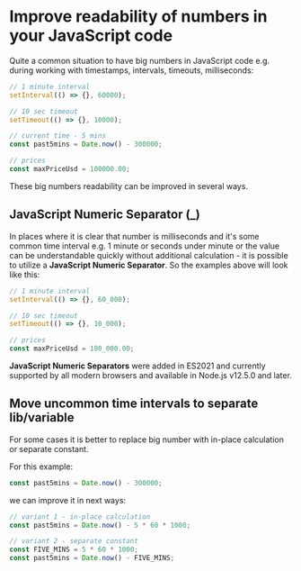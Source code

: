 # Improve readability of numbers in your JavaScript code

Quite a common situation to have big numbers in JavaScript code e.g. during working with timestamps, intervals, timeouts, milliseconds:

```js
// 1 minute interval
setInterval(() => {}, 60000);

// 10 sec timeout
setTimeout(() => {}, 10000);

// current time - 5 mins
const past5mins = Date.now() - 300000;

// prices
const maxPriceUsd = 100000.00;
```

These big numbers readability can be improved in several ways.

## JavaScript Numeric Separator (_)

In places where it is clear that number is milliseconds and it's some common time interval e.g. 1 minute or seconds under minute or the value can be understandable quickly without additional calculation - it is possible to utilize a **JavaScript Numeric Separator**. So the examples above will look like this:

```js
// 1 minute interval
setInterval(() => {}, 60_000);

// 10 sec timeout
setTimeout(() => {}, 10_000);

// prices
const maxPriceUsd = 100_000.00;
```

**JavaScript Numeric Separators** were added in ES2021 and currently supported by all modern browsers and available in Node.js v12.5.0 and later.

## Move uncommon time intervals to separate lib/variable

For some cases it is better to replace big number with in-place calculation or separate constant.

For this example:
```js
const past5mins = Date.now() - 300000;
```

we can improve it in next ways:

```js
// variant 1 - in-place calculation
const past5mins = Date.now() - 5 * 60 * 1000;

// variant 2 - separate constant
const FIVE_MINS = 5 * 60 * 1000;
const past5mins = Date.now() - FIVE_MINS;
```